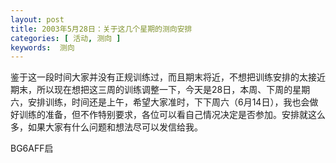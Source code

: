 ```yaml
---
layout: post
title: 2003年5月28日：关于这几个星期的测向安排
categories: [ 活动, 测向 ]
keywords:  测向
---
```


鉴于这一段时间大家并没有正规训练过，而且期末将近，不想把训练安排的太接近期末，所以现在想把这三周的训练调整一下，今天是28日，本周、下周的星期六，安排训练，时间还是上午，希望大家准时，下下周六（6月14日），我也会做好训练的准备，但不作特别要求，各位可以看自己情况决定是否参加。安排就这么多，如果大家有什么问题和想法尽可以发信给我。

BG6AFF启